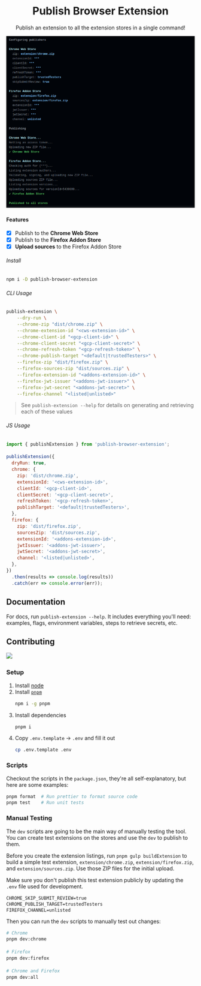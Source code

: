 <h1 align="center">Publish Browser Extension</h1>
<p align="center">Publish an extension to all the extension stores in a single command!</p>

![Demo](.github/assets/demo.png)

#### Features

- [x] Publish to the **Chrome Web Store**
- [x] Publish to the **Firefox Addon Store**
- [x] **Upload sources** to the Firefox Addon Store

###### Install

```bash
npm i -D publish-browser-extension
```

###### CLI Usage

```bash
publish-extension \
    --dry-run \
    --chrome-zip "dist/chrome.zip" \
    --chrome-extension-id "<cws-extension-id>" \
    --chrome-client-id "<gcp-client-id>" \
    --chrome-client-secret "<gcp-client-secret>" \
    --chrome-refresh-token "<gcp-refresh-token>" \
    --chrome-publish-target "<default|trustedTesters>" \
    --firefox-zip "dist/firefox.zip" \
    --firefox-sources-zip "dist/sources.zip" \
    --firefox-extension-id "<addons-extension-id>" \
    --firefox-jwt-issuer "<addons-jwt-issuer>" \
    --firefox-jwt-secret "<addons-jwt-secret>" \
    --firefox-channel "<listed|unlisted>"
```

> See `publish-extension --help` for details on generating and retrieving each of these values

###### JS Usage

<!-- prettier-ignore -->
```js
import { publishExtension } from 'publish-browser-extension';

publishExtension({
  dryRun: true,
  chrome: {
    zip: 'dist/chrome.zip',
    extensionId: '<cws-extension-id>',
    clientId: '<gcp-client-id>',
    clientSecret: '<gcp-client-secret>',
    refreshToken: '<gcp-refresh-token>',
    publishTarget: '<default|trustedTesters>',
  },
  firefox: {
    zip: 'dist/firefox.zip',
    sourcesZip: 'dist/sources.zip',
    extensionId: '<addons-extension-id>',
    jwtIssuer: '<addons-jwt-issuer>',
    jwtSecret: '<addons-jwt-secret>',
    channel: '<listed|unlisted>',
  },
})
  .then(results => console.log(results))
  .catch(err => console.error(err));
```

## Documentation

For docs, run `publish-extension --help`. It includes everything you'll need: examples, flags, environment variables, steps to retrieve secrets, etc.

## Contributing

<a href="https://github.com/aklinker1/publish-browser-extension/graphs/contributors">
  <img src="https://contrib.rocks/image?repo=aklinker1/publish-browser-extension" />
</a>

### Setup

1. Install [node](https://nodejs.org)
2. Install [`pnpm`](https://pnpm.io/)
   ```bash
   npm i -g pnpm
   ```
3. Install dependencies
   ```bash
   pnpm i
   ```
4. Copy `.env.template` &rarr; `.env` and fill it out
   ```bash
   cp .env.template .env
   ```

### Scripts

Checkout the scripts in the `package.json`, they're all self-explanatory, but here are some examples:

```bash
pnpm format  # Run prettier to format source code
pnpm test    # Run unit tests
```

### Manual Testing

The `dev` scripts are going to be the main way of manually testing the tool. You can create test extensions on the stores and use the `dev` to publish to them.

Before you create the extension listings, run `pnpm gulp buildExtension` to build a simple test extension, `extension/chrome.zip`, `extension/firefox.zip`, and `extension/sources.zip`. Use those ZIP files for the initial upload.

Make sure you don't publish this test extension publicly by updating the `.env` file used for development.

```env
CHROME_SKIP_SUBMIT_REVIEW=true
CHROME_PUBLISH_TARGET=trustedTesters
FIREFOX_CHANNEL=unlisted
```

Then you can run the `dev` scripts to manually test out changes:

```bash
# Chrome
pnpm dev:chrome

# Firefox
pnpm dev:firefox

# Chrome and Firefox
pnpm dev:all
```
